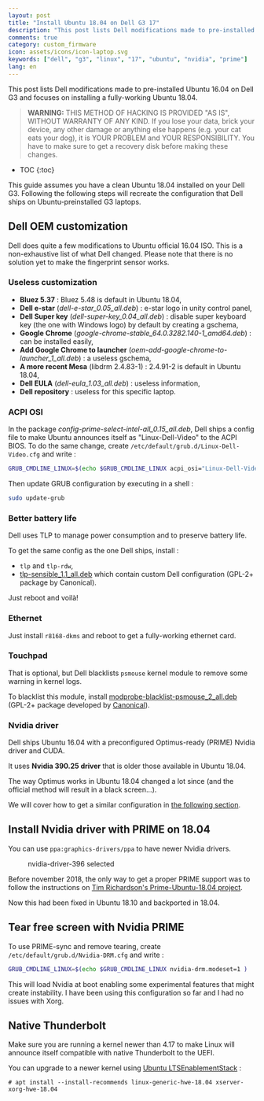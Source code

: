 ```yaml
---
layout: post
title: "Install Ubuntu 18.04 on Dell G3 17"
description: "This post lists Dell modifications made to pre-installed Ubuntu on Dell G3 and focuses on installing a fully-working Ubuntu 18.04"
comments: true
category: custom_firmware
icon: assets/icons/icon-laptop.svg
keywords: ["dell", "g3", "linux", "17", "ubuntu", "nvidia", "prime"]
lang: en
---
```


This post lists Dell modifications made to pre-installed Ubuntu 16.04 on Dell G3 and focuses on
installing a fully-working Ubuntu 18.04.

> **WARNING:**
> THIS METHOD OF HACKING IS PROVIDED "AS IS", WITHOUT WARRANTY OF ANY KIND. If you lose your data,
  brick your device, any other damage or anything else happens (e.g. your cat eats your dog), it is
  YOUR PROBLEM and YOUR RESPONSIBILITY. You have to make sure to get a recovery disk before making these changes.

* TOC
{:toc}

This guide assumes you have a clean Ubuntu 18.04 installed on your Dell G3.
Following the following steps will recreate the configuration that Dell ships on Ubuntu-preinstalled
G3 laptops.

## Dell OEM customization

Dell does quite a few modifications to Ubuntu official 16.04 ISO.
This is a non-exhaustive list of what Dell changed.
Please note that there is no solution yet to make the fingerprint sensor works.

### Useless customization

* **Bluez 5.37** : Bluez 5.48 is default in Ubuntu 18.04,
* **Dell e-star** (*dell-e-star_0.05_all.deb*) : e-star logo in unity control panel,
* **Dell Super key** (*dell-super-key_0.04_all.deb*) : disable super keyboard key (the one with
  Windows logo) by default by creating a gschema,
* **Google Chrome** (*google-chrome-stable_64.0.3282.140-1_amd64.deb*) : can be installed easily,
* **Add Google Chrome to launcher** (*oem-add-google-chrome-to-launcher_1_all.deb*) : a useless
  gschema,
* **A more recent Mesa** (libdrm 2.4.83-1) : 2.4.91-2 is default in Ubuntu 18.04,
* **Dell EULA** (*dell-eula_1.03_all.deb*) : useless information,
* **Dell repository** : useless for this specific laptop.

### ACPI OSI

In the package *config-prime-select-intel-all_0.15_all.deb*, Dell ships a config file to make Ubuntu
announces itself as "Linux-Dell-Video" to the ACPI BIOS.
To do the same change, create `/etc/default/grub.d/Linux-Dell-Video.cfg` and write :
```bash
GRUB_CMDLINE_LINUX=$(echo $GRUB_CMDLINE_LINUX acpi_osi="Linux-Dell-Video" )
```

Then update GRUB configuration by executing in a shell :
```bash
sudo update-grub
```

### Better battery life

Dell uses TLP to manage power consumption and to preserve battery life.

To get the same config as the one Dell ships, install :

* `tlp` and `tlp-rdw`,
* [tlp-sensible_1.1_all.deb]({{site.url}}/assets/pkg/tlp-sensible_1.1_all.deb) which contain custom Dell configuration (GPL-2+ package by Canonical).

Just reboot and voilà!

### Ethernet

Just install `r8168-dkms` and reboot to get a fully-working ethernet card.

### Touchpad

That is optional, but Dell blacklists `psmouse` kernel module to remove some warning in kernel
logs.

To blacklist this module, install
[modprobe-blacklist-psmouse_2_all.deb]({{site.url}}/assets/pkg/modprobe-blacklist-psmouse_2_all.deb)
(GPL-2+ package developed by [Canonical](https://code.launchpad.net/~oem-solutions-engineers/somerville/modprobe-blacklist-psmouse)).

### Nvidia driver

Dell ships Ubuntu 16.04 with a preconfigured Optimus-ready (PRIME) Nvidia driver and CUDA.

It uses **Nvidia 390.25 driver** that is older those available in Ubuntu 18.04.

The way Optimus works in Ubuntu 18.04 changed a lot since (and the official method will result in a
black screen...).

We will cover how to get a similar configuration in
[the following section](#install-nvidia-prime-on-1804).

## Install Nvidia driver with PRIME on 18.04

You can use `ppa:graphics-drivers/ppa` to have newer Nvidia drivers.

<figure>
  <img src="{{site.url}}/assets/images/dell-g3-17-ubuntu/drivers.png" alt="" style="max-width:600px" />
  <figcaption>nvidia-driver-396 selected</figcaption>
</figure>

Before november 2018, the only way to get a proper PRIME support was to follow the instructions on
[Tim Richardson's Prime-Ubuntu-18.04 project](https://github.com/timrichardson/Prime-Ubuntu-18.04).

Now this had been fixed in Ubuntu 18.10 and backported in 18.04.

## Tear free screen with Nvidia PRIME

To use PRIME-sync and remove tearing, create `/etc/default/grub.d/Nvidia-DRM.cfg` and write :
```bash
GRUB_CMDLINE_LINUX=$(echo $GRUB_CMDLINE_LINUX nvidia-drm.modeset=1 )
```

This will load Nvidia at boot enabling some experimental features that might create instability.
I have been using this configuration so far and I had no issues with Xorg.

## Native Thunderbolt

Make sure you are running a kernel newer than 4.17 to make Linux will announce itself compatible with native Thunderbolt to the UEFI.

You can upgrade to a newer kernel using [Ubuntu LTSEnablementStack](https://wiki.ubuntu.com/Kernel/LTSEnablementStack) :

```
# apt install --install-recommends linux-generic-hwe-18.04 xserver-xorg-hwe-18.04
```

